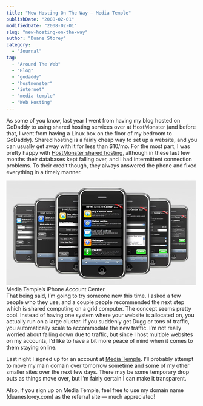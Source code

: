 ```yaml
---
title: "New Hosting On The Way – Media Temple"
publishDate: "2008-02-01"
modifiedDate: "2008-02-01"
slug: "new-hosting-on-the-way"
author: "Duane Storey"
category:
  - "Journal"
tag:
  - "Around The Web"
  - "Blog"
  - "godaddy"
  - "hostmonster"
  - "internet"
  - "media temple"
  - "Web Hosting"
---
```


As some of you know, last year I went from having my blog hosted on GoDaddy to using shared hosting services over at HostMonster (and before that, I went from having a Linux box on the floor of my bedroom to GoDaddy). Shared hosting is a fairly cheap way to set up a website, and you can usually get away with it for less than $10/mo. For the most part, I was pretty happy with [HostMonster shared hosting](http://hostmonster.com), although in these last few months their databases kept falling over, and I had intermittent connection problems. To their credit though, they always answered the phone and fixed everything in a timely manner.

  
![](_images/new-hosting-on-the-way--media-temple-1.jpg)  
Media Temple’s iPhone Account Center  
That being said, I’m going to try someone new this time. I asked a few people who they use, and a couple people recommended the next step which is shared computing on a grid computer. The concept seems pretty cool. Instead of having one system where your website is allocated on, you actually run on a large cluster. If you suddenly get Dugg or tons of traffic, you automatically scale to accommodate the new traffic. I’m not really worried about falling down due to traffic, but since I host multiple websites on my accounts, I’d like to have a bit more peace of mind when it comes to them staying online.

Last night I signed up for an account at [Media Temple](http://www.mediatemple.net/). I’ll probably attempt to move my main domain over tomorrow sometime and some of my other smaller sites over the next few days. There may be some temporary drop outs as things move over, but I’m fairly certain I can make it transparent.

Also, if you sign up on Media Temple, feel free to use my domain name (duanestorey.com) as the referral site — much appreciated!